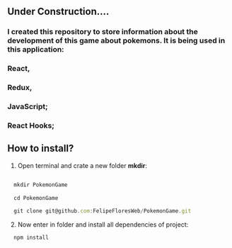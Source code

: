 ## Under Construction....

### I created this repository to store information about the development of this game about pokemons. It is being used in this application:
### React,
### Redux,
### JavaScript;
### React Hooks;


## How to install?

1. Open terminal and crate a new folder **mkdir**:
```javascript

  mkdir PokemonGame
  
  cd PokemonGame
  
  git clone git@github.com:FelipeFloresWeb/PokemonGame.git
```

2. Now enter in folder and install all dependencies of project:
```javascript
  npm install
```
